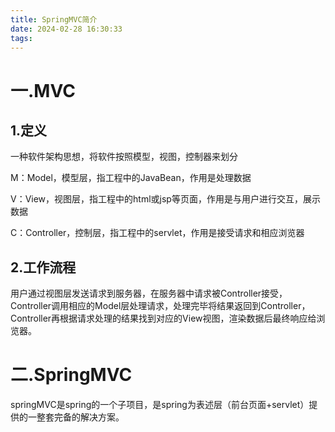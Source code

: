 ```yaml
---
title: SpringMVC简介
date: 2024-02-28 16:30:33
tags:
---
```


# 一.MVC

## 1.定义

一种软件架构思想，将软件按照模型，视图，控制器来划分

M：Model，模型层，指工程中的JavaBean，作用是处理数据

V：View，视图层，指工程中的html或jsp等页面，作用是与用户进行交互，展示数据

C：Controller，控制层，指工程中的servlet，作用是接受请求和相应浏览器



## 2.工作流程

用户通过视图层发送请求到服务器，在服务器中请求被Controller接受，Controller调用相应的Model层处理请求，处理完毕将结果返回到Controller，Controller再根据请求处理的结果找到对应的View视图，渲染数据后最终响应给浏览器。



# 二.SpringMVC

springMVC是spring的一个子项目，是spring为表述层（前台页面+servlet）提供的一整套完备的解决方案。

